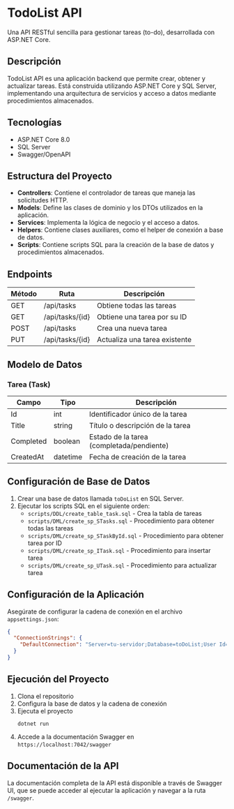 # TodoList API

Una API RESTful sencilla para gestionar tareas (to-do), desarrollada con ASP.NET Core.

## Descripción

TodoList API es una aplicación backend que permite crear, obtener y actualizar tareas. Está construida utilizando ASP.NET Core y SQL Server, implementando una arquitectura de servicios y acceso a datos mediante procedimientos almacenados.

## Tecnologías

- ASP.NET Core 8.0
- SQL Server
- Swagger/OpenAPI

## Estructura del Proyecto

- **Controllers**: Contiene el controlador de tareas que maneja las solicitudes HTTP.
- **Models**: Define las clases de dominio y los DTOs utilizados en la aplicación.
- **Services**: Implementa la lógica de negocio y el acceso a datos.
- **Helpers**: Contiene clases auxiliares, como el helper de conexión a base de datos.
- **Scripts**: Contiene scripts SQL para la creación de la base de datos y procedimientos almacenados.

## Endpoints

| Método | Ruta | Descripción |
|--------|------|-------------|
| GET | /api/tasks | Obtiene todas las tareas |
| GET | /api/tasks/{id} | Obtiene una tarea por su ID |
| POST | /api/tasks | Crea una nueva tarea |
| PUT | /api/tasks/{id} | Actualiza una tarea existente |

## Modelo de Datos

### Tarea (Task)

| Campo | Tipo | Descripción |
|-------|------|-------------|
| Id | int | Identificador único de la tarea |
| Title | string | Título o descripción de la tarea |
| Completed | boolean | Estado de la tarea (completada/pendiente) |
| CreatedAt | datetime | Fecha de creación de la tarea |

## Configuración de Base de Datos

1. Crear una base de datos llamada `toDoList` en SQL Server.
2. Ejecutar los scripts SQL en el siguiente orden:
   - `scripts/DDL/create_table_task.sql` - Crea la tabla de tareas
   - `scripts/DML/create_sp_STasks.sql` - Procedimiento para obtener todas las tareas
   - `scripts/DML/create_sp_STaskById.sql` - Procedimiento para obtener tarea por ID
   - `scripts/DML/create_sp_ITask.sql` - Procedimiento para insertar tarea
   - `scripts/DML/create_sp_UTask.sql` - Procedimiento para actualizar tarea

## Configuración de la Aplicación

Asegúrate de configurar la cadena de conexión en el archivo `appsettings.json`:

```json
{
  "ConnectionStrings": {
    "DefaultConnection": "Server=tu-servidor;Database=toDoList;User Id=tu-usuario;Password=tu-contraseña;TrustServerCertificate=True"
  }
}
```

## Ejecución del Proyecto

1. Clona el repositorio
2. Configura la base de datos y la cadena de conexión
3. Ejecuta el proyecto
   ```
   dotnet run
   ```
4. Accede a la documentación Swagger en `https://localhost:7042/swagger`

## Documentación de la API

La documentación completa de la API está disponible a través de Swagger UI, que se puede acceder al ejecutar la aplicación y navegar a la ruta `/swagger`.
